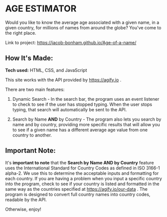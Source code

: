 # AGE ESTIMATOR
Would you like to know the average age associated with a given name, in a given country, for millions of names from around the globe? You've come to the right place.

Link to project: https://jacob-bonham.github.io/Age-of-a-name/

## How It's Made:

**Tech used:** HTML, CSS, and JavaScript

This site works with the API provided by https://agify.io .

There are two main features:

1) Dynamic Search - In the search bar, the program uses an event listener to check to see if the user has stopped typing. When the user stops typing, that search will automatically be sent to the API. 

2) Search by Name **AND** by Country - The program also lets you search by name and by country, providing more specific results that will allow you to see if a given name has a different average age value from one country to another. 

## Important Note:
It's **important to note** that the **Search by Name AND by Country** feature uses the International Standard for Country Codes as defined in ISO 3166-1 alpha-2. We use this to determine the acceptable inputs and formatting for each country. If you are having a problem when you input a specific country into the program, check to see if your country is listed and formatted in the same way as the countries specified at https://agify.io/our-data . The program is designed to convert full country names into country codes, readable by the API. 

Otherwise, enjoy! 
